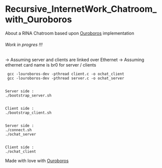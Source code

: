 # Recursive_InternetWork_Chatroom_with_Ouroboros
About a RINA Chatroom based upon [Ouroboros](https://ouroboros.rocks) implementation

###### Work in progres !!!

-> Assuming server and clients are linked over Ethernet
-> Assuming ethernet card name is br0 for server / clients

```
 gcc -louroboros-dev -pthread client.c -o ochat_client
 gcc -louroboros-dev -pthread server.c -o ochat_server


Server side :
./bootstrap_server.sh


Client side : 
./bootstrap_client.sh


Server side :
./connect.sh
./ochat_server


Client side :
./ochat_client
```

Made with love with [Ouroboros](https://ouroboros.rocks)
